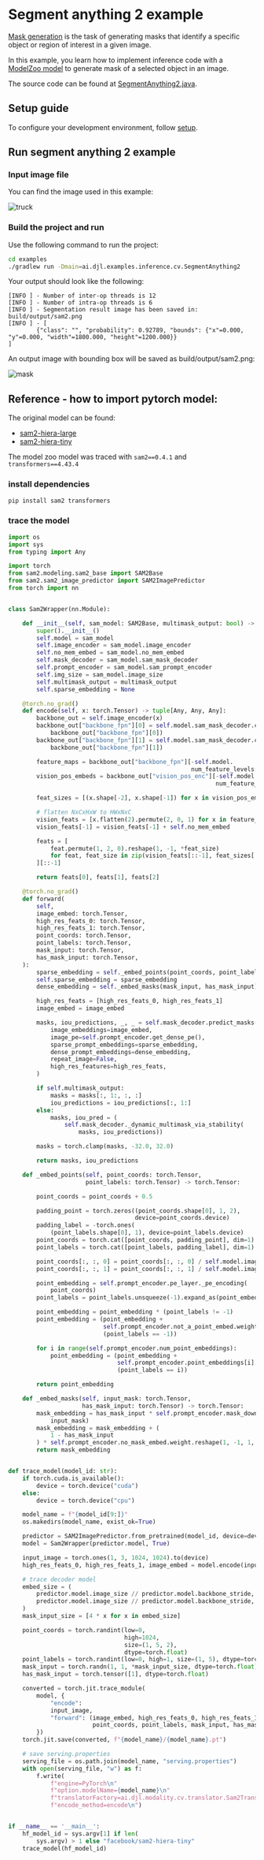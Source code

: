 # Segment anything 2 example

[Mask generation](https://huggingface.co/tasks/mask-generation) is the task of generating masks that
identify a specific object or region of interest in a given image.

In this example, you learn how to implement inference code with a [ModelZoo model](../../docs/model-zoo.md) to
generate mask of a selected object in an image.

The source code can be found
at [SegmentAnything2.java](https://github.com/deepjavalibrary/djl/blob/master/examples/src/main/java/ai/djl/examples/inference/cv/SegmentAnything2.java).

## Setup guide

To configure your development environment, follow [setup](../../docs/development/setup.md).

## Run segment anything 2 example

### Input image file

You can find the image used in this example:

![truck](https://raw.githubusercontent.com/facebookresearch/segment-anything-2/main/notebooks/images/truck.jpg)

### Build the project and run

Use the following command to run the project:

```sh
cd examples
./gradlew run -Dmain=ai.djl.examples.inference.cv.SegmentAnything2
```

Your output should look like the following:

```text
[INFO ] - Number of inter-op threads is 12
[INFO ] - Number of intra-op threads is 6
[INFO ] - Segmentation result image has been saved in: build/output/sam2.png
[INFO ] - [
        {"class": "", "probability": 0.92789, "bounds": {"x"=0.000, "y"=0.000, "width"=1800.000, "height"=1200.000}}
]
```

An output image with bounding box will be saved as build/output/sam2.png:

![mask](https://resources.djl.ai/images/sam2_truck_1.png)

## Reference - how to import pytorch model:

The original model can be found:

- [sam2-hiera-large](https://huggingface.co/facebook/sam2-hiera-large)
- [sam2-hiera-tiny](https://huggingface.co/facebook/sam2-hiera-tiny)

The model zoo model was traced with `sam2==0.4.1` and `transformers==4.43.4`

### install dependencies

```bash
pip install sam2 transformers
```

### trace the model

```python
import os
import sys
from typing import Any

import torch
from sam2.modeling.sam2_base import SAM2Base
from sam2.sam2_image_predictor import SAM2ImagePredictor
from torch import nn


class Sam2Wrapper(nn.Module):

    def __init__(self, sam_model: SAM2Base, multimask_output: bool) -> None:
        super().__init__()
        self.model = sam_model
        self.image_encoder = sam_model.image_encoder
        self.no_mem_embed = sam_model.no_mem_embed
        self.mask_decoder = sam_model.sam_mask_decoder
        self.prompt_encoder = sam_model.sam_prompt_encoder
        self.img_size = sam_model.image_size
        self.multimask_output = multimask_output
        self.sparse_embedding = None

    @torch.no_grad()
    def encode(self, x: torch.Tensor) -> tuple[Any, Any, Any]:
        backbone_out = self.image_encoder(x)
        backbone_out["backbone_fpn"][0] = self.model.sam_mask_decoder.conv_s0(
            backbone_out["backbone_fpn"][0])
        backbone_out["backbone_fpn"][1] = self.model.sam_mask_decoder.conv_s1(
            backbone_out["backbone_fpn"][1])

        feature_maps = backbone_out["backbone_fpn"][-self.model.
                                                    num_feature_levels:]
        vision_pos_embeds = backbone_out["vision_pos_enc"][-self.model.
                                                           num_feature_levels:]

        feat_sizes = [(x.shape[-2], x.shape[-1]) for x in vision_pos_embeds]

        # flatten NxCxHxW to HWxNxC
        vision_feats = [x.flatten(2).permute(2, 0, 1) for x in feature_maps]
        vision_feats[-1] = vision_feats[-1] + self.no_mem_embed

        feats = [
            feat.permute(1, 2, 0).reshape(1, -1, *feat_size)
            for feat, feat_size in zip(vision_feats[::-1], feat_sizes[::-1])
        ][::-1]

        return feats[0], feats[1], feats[2]

    @torch.no_grad()
    def forward(
        self,
        image_embed: torch.Tensor,
        high_res_feats_0: torch.Tensor,
        high_res_feats_1: torch.Tensor,
        point_coords: torch.Tensor,
        point_labels: torch.Tensor,
        mask_input: torch.Tensor,
        has_mask_input: torch.Tensor,
    ):
        sparse_embedding = self._embed_points(point_coords, point_labels)
        self.sparse_embedding = sparse_embedding
        dense_embedding = self._embed_masks(mask_input, has_mask_input)

        high_res_feats = [high_res_feats_0, high_res_feats_1]
        image_embed = image_embed

        masks, iou_predictions, _, _ = self.mask_decoder.predict_masks(
            image_embeddings=image_embed,
            image_pe=self.prompt_encoder.get_dense_pe(),
            sparse_prompt_embeddings=sparse_embedding,
            dense_prompt_embeddings=dense_embedding,
            repeat_image=False,
            high_res_features=high_res_feats,
        )

        if self.multimask_output:
            masks = masks[:, 1:, :, :]
            iou_predictions = iou_predictions[:, 1:]
        else:
            masks, iou_pred = (
                self.mask_decoder._dynamic_multimask_via_stability(
                    masks, iou_predictions))

        masks = torch.clamp(masks, -32.0, 32.0)

        return masks, iou_predictions

    def _embed_points(self, point_coords: torch.Tensor,
                      point_labels: torch.Tensor) -> torch.Tensor:

        point_coords = point_coords + 0.5

        padding_point = torch.zeros((point_coords.shape[0], 1, 2),
                                    device=point_coords.device)
        padding_label = -torch.ones(
            (point_labels.shape[0], 1), device=point_labels.device)
        point_coords = torch.cat([point_coords, padding_point], dim=1)
        point_labels = torch.cat([point_labels, padding_label], dim=1)

        point_coords[:, :, 0] = point_coords[:, :, 0] / self.model.image_size
        point_coords[:, :, 1] = point_coords[:, :, 1] / self.model.image_size

        point_embedding = self.prompt_encoder.pe_layer._pe_encoding(
            point_coords)
        point_labels = point_labels.unsqueeze(-1).expand_as(point_embedding)

        point_embedding = point_embedding * (point_labels != -1)
        point_embedding = (point_embedding +
                           self.prompt_encoder.not_a_point_embed.weight *
                           (point_labels == -1))

        for i in range(self.prompt_encoder.num_point_embeddings):
            point_embedding = (point_embedding +
                               self.prompt_encoder.point_embeddings[i].weight *
                               (point_labels == i))

        return point_embedding

    def _embed_masks(self, input_mask: torch.Tensor,
                     has_mask_input: torch.Tensor) -> torch.Tensor:
        mask_embedding = has_mask_input * self.prompt_encoder.mask_downscaling(
            input_mask)
        mask_embedding = mask_embedding + (
            1 - has_mask_input
        ) * self.prompt_encoder.no_mask_embed.weight.reshape(1, -1, 1, 1)
        return mask_embedding


def trace_model(model_id: str):
    if torch.cuda.is_available():
        device = torch.device("cuda")
    else:
        device = torch.device("cpu")

    model_name = f"{model_id[9:]}"
    os.makedirs(model_name, exist_ok=True)

    predictor = SAM2ImagePredictor.from_pretrained(model_id, device=device)
    model = Sam2Wrapper(predictor.model, True)

    input_image = torch.ones(1, 3, 1024, 1024).to(device)
    high_res_feats_0, high_res_feats_1, image_embed = model.encode(input_image)

    # trace decoder model
    embed_size = (
        predictor.model.image_size // predictor.model.backbone_stride,
        predictor.model.image_size // predictor.model.backbone_stride,
    )
    mask_input_size = [4 * x for x in embed_size]

    point_coords = torch.randint(low=0,
                                 high=1024,
                                 size=(1, 5, 2),
                                 dtype=torch.float)
    point_labels = torch.randint(low=0, high=1, size=(1, 5), dtype=torch.float)
    mask_input = torch.randn(1, 1, *mask_input_size, dtype=torch.float)
    has_mask_input = torch.tensor([1], dtype=torch.float)

    converted = torch.jit.trace_module(
        model, {
            "encode":
            input_image,
            "forward": (image_embed, high_res_feats_0, high_res_feats_1,
                        point_coords, point_labels, mask_input, has_mask_input)
        })
    torch.jit.save(converted, f"{model_name}/{model_name}.pt")

    # save serving.properties
    serving_file = os.path.join(model_name, "serving.properties")
    with open(serving_file, "w") as f:
        f.write(
            f"engine=PyTorch\n"
            f"option.modelName={model_name}\n"
            f"translatorFactory=ai.djl.modality.cv.translator.Sam2TranslatorFactory\n"
            f"encode_method=encode\n")


if __name__ == '__main__':
    hf_model_id = sys.argv[1] if len(
        sys.argv) > 1 else "facebook/sam2-hiera-tiny"
    trace_model(hf_model_id)
```
